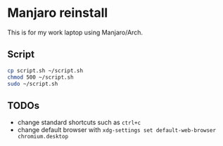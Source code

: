 # Manjaro reinstall

This is for my work laptop using Manjaro/Arch.

## Script

```sh
cp script.sh ~/script.sh
chmod 500 ~/script.sh
sudo ~/script.sh
```

## TODOs

- change standard shortcuts such as `ctrl+c`
- change default browser with `xdg-settings set default-web-browser chromium.desktop`
